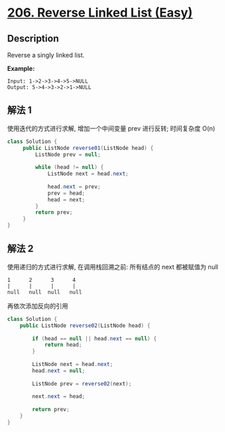 # [206. Reverse Linked List (Easy)](https://leetcode.com/problems/reverse-linked-list/)

## Description

Reverse a singly linked list.

**Example:**

```
Input: 1->2->3->4->5->NULL
Output: 5->4->3->2->1->NULL
```


## 解法 1

使用迭代的方式进行求解, 增加一个中间变量 prev 进行反转; 时间复杂度 O(n)
```java
class Solution {
     public ListNode reverse01(ListNode head) {
         ListNode prev = null;
    
         while (head != null) {
             ListNode next = head.next;
    
             head.next = prev;
             prev = head;
             head = next;
         }
         return prev;
     }
}
```

## 解法 2

使用递归的方式进行求解, 在调用栈回溯之前:
所有结点的 next 都被赋值为 null

```$xslt
1      2      3      4
|      |      |      |
null   null  null   null
```
再依次添加反向的引用

```java
class Solution {
    public ListNode reverse02(ListNode head) {
    
        if (head == null || head.next == null) {
            return head;
        }
            
        ListNode next = head.next;
        head.next = null;
    
        ListNode prev = reverse02(next);
    
        next.next = head;
            
        return prev;
    }
}
```
